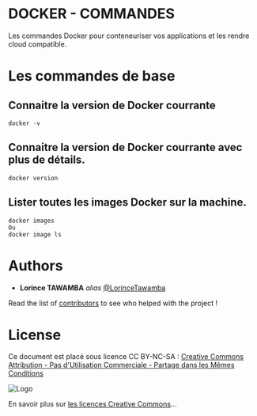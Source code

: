 # DOCKER - COMMANDES

Les commandes Docker pour conteneuriser vos applications et les rendre cloud compatible. 

# Les commandes de base   

## Connaitre la version de Docker courrante 

```shell
docker -v
```  

## Connaitre la version de Docker courrante  avec plus de détails.

```shell
docker version
```  

## Lister toutes les images Docker sur la machine.

```shell
docker images 
Ou  
docker image ls
``` 

# Authors

* **Lorince TAWAMBA** _alias_ [@LorinceTawamba](https://github.com/LorinceTawamba)

Read the list of [contributors](https://github.com/LorinceTawamba/docker-commandes/contributors) to see who helped with the project ! 

# License

Ce document est placé sous licence CC BY-NC-SA :  [Creative Commons
Attribution - Pas d'Utilisation Commerciale - Partage dans les Mêmes Conditions](https://creativecommons.org/licenses/by-nc-sa/4.0/)

![Logo](https://licensebuttons.net/l/by-nc-sa/3.0/88x31.png)

En savoir plus sur [les licences Creative Commons](https://creativecommons.org/licenses/?lang=fr-FR)...
